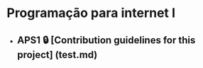 # Programação para internet I

- ## APS1  :lock:  [Contribution guidelines for this project] (test.md)
